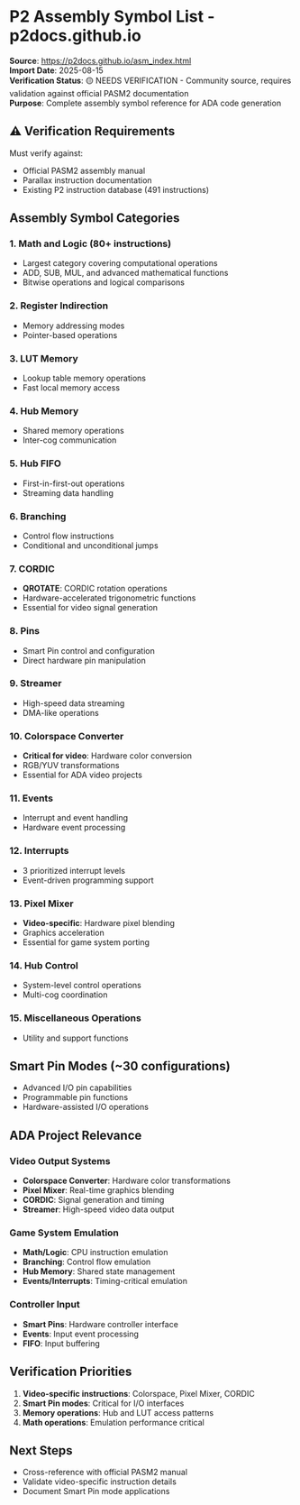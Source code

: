 # P2 Assembly Symbol List - p2docs.github.io

**Source**: https://p2docs.github.io/asm_index.html  
**Import Date**: 2025-08-15  
**Verification Status**: 🟡 NEEDS VERIFICATION - Community source, requires validation against official PASM2 documentation  
**Purpose**: Complete assembly symbol reference for ADA code generation

## ⚠️ Verification Requirements

Must verify against:
- Official PASM2 assembly manual
- Parallax instruction documentation  
- Existing P2 instruction database (491 instructions)

## Assembly Symbol Categories

### 1. Math and Logic (80+ instructions)
- Largest category covering computational operations
- ADD, SUB, MUL, and advanced mathematical functions
- Bitwise operations and logical comparisons

### 2. Register Indirection
- Memory addressing modes
- Pointer-based operations

### 3. LUT Memory
- Lookup table memory operations
- Fast local memory access

### 4. Hub Memory  
- Shared memory operations
- Inter-cog communication

### 5. Hub FIFO
- First-in-first-out operations
- Streaming data handling

### 6. Branching
- Control flow instructions
- Conditional and unconditional jumps

### 7. CORDIC
- **QROTATE**: CORDIC rotation operations
- Hardware-accelerated trigonometric functions
- Essential for video signal generation

### 8. Pins
- Smart Pin control and configuration
- Direct hardware pin manipulation

### 9. Streamer
- High-speed data streaming
- DMA-like operations

### 10. Colorspace Converter
- **Critical for video**: Hardware color conversion
- RGB/YUV transformations
- Essential for ADA video projects

### 11. Events
- Interrupt and event handling
- Hardware event processing

### 12. Interrupts  
- 3 prioritized interrupt levels
- Event-driven programming support

### 13. Pixel Mixer
- **Video-specific**: Hardware pixel blending
- Graphics acceleration
- Essential for game system porting

### 14. Hub Control
- System-level control operations
- Multi-cog coordination

### 15. Miscellaneous Operations
- Utility and support functions

## Smart Pin Modes (~30 configurations)
- Advanced I/O pin capabilities
- Programmable pin functions
- Hardware-assisted I/O operations

## ADA Project Relevance

### Video Output Systems
- **Colorspace Converter**: Hardware color transformations
- **Pixel Mixer**: Real-time graphics blending
- **CORDIC**: Signal generation and timing
- **Streamer**: High-speed video data output

### Game System Emulation
- **Math/Logic**: CPU instruction emulation
- **Branching**: Control flow emulation
- **Hub Memory**: Shared state management
- **Events/Interrupts**: Timing-critical emulation

### Controller Input
- **Smart Pins**: Hardware controller interface
- **Events**: Input event processing
- **FIFO**: Input buffering

## Verification Priorities

1. **Video-specific instructions**: Colorspace, Pixel Mixer, CORDIC
2. **Smart Pin modes**: Critical for I/O interfaces
3. **Memory operations**: Hub and LUT access patterns
4. **Math operations**: Emulation performance critical

## Next Steps
- Cross-reference with official PASM2 manual
- Validate video-specific instruction details
- Document Smart Pin mode applications
